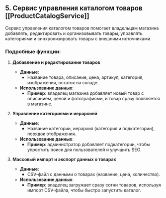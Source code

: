## 5. **Сервис управления каталогом товаров** [[ProductCatalogService]]

Сервис управления каталогом товаров помогает владельцам магазина добавлять, редактировать и организовывать товары, управлять категориями и синхронизировать товары с внешними источниками.

### Подробные функции:

1. **Добавление и редактирование товаров**
    
    - **Данные**:
        - Название товара, описание, цена, артикул, категория, изображения, остаток на складе.
    - **Использование данных**:
        - **Пример**: владелец магазина добавляет новый товар с описанием, ценой и фотографиями, и товар сразу появляется в магазине.
2. **Управление категориями и иерархией**
    
    - **Данные**:
        - Название категории, иерархия (категория и подкатегории), порядок отображения.
    - **Использование данных**:
        - **Пример**: администратор добавляет подкатегории, чтобы упростить поиск для пользователей и улучшить SEO.
3. **Массовый импорт и экспорт данных о товарах**
    
    - **Данные**:
        - CSV-файл с данными о товарах (название, цена, количество).
    - **Использование данных**:
        - **Пример**: владелец загружает сразу сотни товаров, используя импорт CSV-файла, чтобы быстро запустить каталог.
